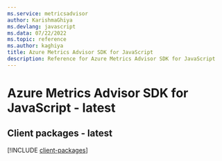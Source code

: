 ```yaml
---
ms.service: metricsadvisor
author: KarishmaGhiya
ms.devlang: javascript
ms.data: 07/22/2022
ms.topic: reference
ms.author: kaghiya
title: Azure Metrics Advisor SDK for JavaScript
description: Reference for Azure Metrics Advisor SDK for JavaScript
---
```

# Azure Metrics Advisor SDK for JavaScript - latest

## Client packages - latest
[!INCLUDE [client-packages](metrics-advisor-client-index.md)]